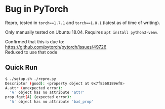 # Bug in PyTorch

Repro, tested in `torch==1.7.1` and `torch==1.8.1` (latest as of time of
writing).

Only manually tested on Ubuntu 18.04. Requires `apt install python3-venv`.

Confirmed that this is due to: <br/>
<https://github.com/pytorch/pytorch/issues/49726> <br/>
Reduxed to use that code

## Quick Run

```sh
$ ./setup.sh ./repro.py
Descriptor (good): <property object at 0x7f8568189ef8>
A.attr (unexpected error):
  'A' object has no attribute 'attr'
prop.fget(A) (expected error):
  'A' object has no attribute 'bad_prop'
```

